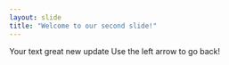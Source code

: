 ```yaml
---
layout: slide
title: "Welcome to our second slide!"
---
```

Your text great new update
Use the left arrow to go back!